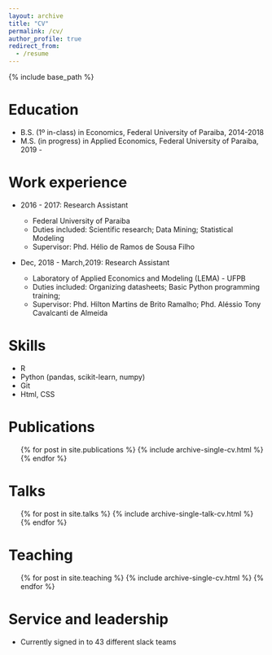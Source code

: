 ```yaml
---
layout: archive
title: "CV"
permalink: /cv/
author_profile: true
redirect_from:
  - /resume
---
```


{% include base_path %}

Education
======
* B.S. (1º in-class) in Economics, Federal University of Paraiba, 2014-2018
* M.S. (in progress) in Applied Economics, Federal University of Paraiba, 2019 - 

Work experience
======
* 2016 - 2017: Research Assistant
  * Federal University of Paraiba
  * Duties included: Scientific research; Data Mining; Statistical Modeling
  * Supervisor: Phd. Hélio de Ramos de Sousa Filho

* Dec, 2018 - March,2019: Research Assistant
  * Laboratory of Applied Economics and Modeling (LEMA) - UFPB 
  * Duties included: Organizing datasheets; Basic Python programming training;  
  * Supervisor: Phd. Hilton Martins de Brito Ramalho; Phd. Aléssio Tony Cavalcanti de Almeida
  
Skills
======
* R 
* Python (pandas, scikit-learn, numpy)
* Git
* Html, CSS

Publications
======
  <ul>{% for post in site.publications %}
    {% include archive-single-cv.html %}
  {% endfor %}</ul>
  
Talks
======
  <ul>{% for post in site.talks %}
    {% include archive-single-talk-cv.html %}
  {% endfor %}</ul>
  
Teaching
======
  <ul>{% for post in site.teaching %}
    {% include archive-single-cv.html %}
  {% endfor %}</ul>
  
Service and leadership
======
* Currently signed in to 43 different slack teams
